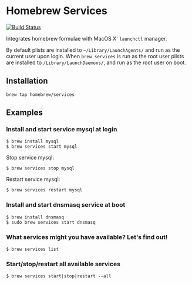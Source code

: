 Homebrew Services
=================

[![Build Status](https://travis-ci.org/Homebrew/homebrew-services.svg?branch=master)](https://travis-ci.org/Homebrew/homebrew-services)

Integrates homebrew formulae with MacOS X' `launchctl` manager.

By default plists are installed to `~/Library/LaunchAgents/` and run as the
current user upon login.  When `brew services` is run as the root user plists
are installed to `/Library/LaunchDaemons/`, and run as the root user on boot.

## Installation ##

```
brew tap homebrew/services
```

## Examples ##

### Install and start service mysql at login ###

```
$ brew install mysql
$ brew services start mysql
```

Stop service mysql:

```
$ brew services stop mysql
```

Restart service mysql:

```
$ brew services restart mysql
```


### Install and start dnsmasq service at boot ###

```
$ brew install dnsmasq
$ sudo brew services start dnsmasq
```

### What services might you have available? Let's find out! ###

```
$ brew services list
```

### Start/stop/restart all available services ###

```
$ brew services start|stop|restart --all
```
